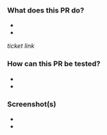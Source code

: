 ### What does this PR do?
-
-
_ticket link_


### How can this PR be tested?
-
-

### Screenshot(s)
-
-
